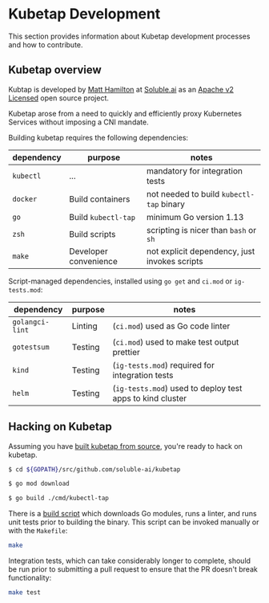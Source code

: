 # Kubetap Development

This section provides information about Kubetap development processes and how
to contribute.

## Kubetap overview

Kubtap is developed by [Matt Hamilton](https://github.com/eriner) at [Soluble.ai](https://www.soluble.ai/) as an [Apache v2 Licensed](https://github.com/soluble-ai/kubetap/blob/master/LICENSE)
open source project.

Kubetap arose from a need to quickly and efficiently proxy Kubernetes Services
without imposing a CNI mandate.

Building kubetap requires the following dependencies:

| dependency | purpose               | notes                                         |
| ---        | ---                   | ---                                           |
| `kubectl`  | ...                   | mandatory for integration tests               |
| `docker`   | Build containers      | not needed to build `kubectl-tap` binary      |
| `go`       | Build `kubectl-tap`   | minimum Go version 1.13                       |
| `zsh`      | Build scripts         | scripting is nicer than `bash` or `sh`        |
| `make`     | Developer convenience | not explicit dependency, just invokes scripts |

Script-managed dependencies, installed using `go get` and `ci.mod` or `ig-tests.mod`:

| dependency      | purpose | notes                                                      |
| ---             | ---     | ---                                                        |
| `golangci-lint` | Linting | (`ci.mod`) used as Go code linter                          |
| `gotestsum`     | Testing | (`ci.mod`) used to make test output prettier               |
| `kind`          | Testing | (`ig-tests.mod`) required for integration tests            |
| `helm`          | Testing | (`ig-tests.mod`) used to deploy test apps to  kind cluster |

## Hacking on Kubetap

Assuming you have [built kubetap from source](../getting_started/installation.md),
you're ready to hack on kubetap.

```sh
$ cd ${GOPATH}/src/github.com/soluble-ai/kubetap

$ go mod download

$ go build ./cmd/kubectl-tap
```

There is a [build script](https://github.com/soluble-ai/kubetap/blob/master/scripts/build.zsh)
which downloads Go modules, runs a linter, and runs unit tests prior to building
the binary. This script can be invoked manually or with the `Makefile`:

```sh
make
```

Integration tests, which can take considerably longer to complete, should be run
prior to submitting a pull request to ensure that the PR doesn't break functionality:

```sh
make test
```
